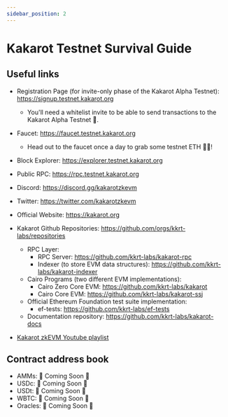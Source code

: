 ```yaml
---
sidebar_position: 2
---
```


# Kakarot Testnet Survival Guide

## Useful links

- Registration Page (for invite-only phase of the Kakarot Alpha Testnet): https://signup.testnet.kakarot.org
  - You'll need a whitelist invite to be able to send transactions to the Kakarot Alpha Testnet 📩.
- Faucet: https://faucet.testnet.kakarot.org
  - Head out to the faucet once a day to grab some testnet ETH 🚰💧!
- Block Explorer: https://explorer.testnet.kakarot.org
- Public RPC: https://rpc.testnet.kakarot.org
- Discord: https://discord.gg/kakarotzkevm
- Twitter: https://twitter.com/kakarotzkevm
- Official Website: https://kakarot.org
- Kakarot Github Repositories: https://github.com/orgs/kkrt-labs/repositories

  - RPC Layer:
    - RPC Server: https://github.com/kkrt-labs/kakarot-rpc
    - Indexer (to store EVM data structures): https://github.com/kkrt-labs/kakarot-indexer
  - Cairo Programs (two different EVM implementations):
    - Cairo Zero Core EVM: https://github.com/kkrt-labs/kakarot
    - Cairo Core EVM: https://github.com/kkrt-labs/kakarot-ssj
  - Official Ethereum Foundation test suite implementation:
    - ef-tests: https://github.com/kkrt-labs/ef-tests
  - Documentation repository: https://github.com/kkrt-labs/kakarot-docs

- [Kakarot zkEVM Youtube playlist](https://www.youtube.com/watch?v=5BndqgugKOU&list=PLF3T1714MyKDwjjA8oHizXAdLNx62ka5U)

## Contract address book

- AMMs: 🚧 Coming Soon 🚧
- USDc: 🚧 Coming Soon 🚧
- USDt: 🚧 Coming Soon 🚧
- WBTC: 🚧 Coming Soon 🚧
- Oracles: 🚧 Coming Soon 🚧
